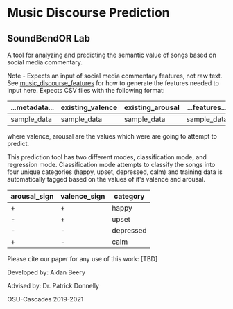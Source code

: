 # Music Discourse Prediction
## SoundBendOR Lab
A tool for analyzing and predicting the semantic value of songs based on social media commentary. 

Note - Expects an input of social media commentary features, not raw text. See [music_discourse_features](https://github.com/Soundbendor/music_discourse_features) for how to generate the features needed to input here. Expects CSV files with the following format: 

|...metadata... | existing_valence | existing_arousal | ...features... |
|---------------|------------------|------------------|----------------|
|  sample_data  |    sample_data   |    sample_data   |   sample_data  |

where valence, arousal are the values which were are going to attempt to predict.

This prediction tool has two different modes, classification mode, and regression mode. Classification mode attempts to classify the songs into four unique categories (happy, upset, depressed, calm) and training data is automatically tagged based on the values of it's valence and arousal.

| arousal_sign | valence_sign | category |
|--------------|--------------|----------|
|       +      |       +      |   happy  |
|       -      |       +      |   upset  |
|       -      |       -      | depressed|
|       +      |       -      |    calm  |

Please cite our paper for any use of this work: [TBD]

Developed by: Aidan Beery

Advised by: Dr. Patrick Donnelly

OSU-Cascades 2019-2021